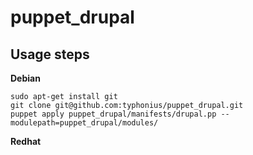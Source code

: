 puppet_drupal
=============

Usage steps
-----------


**Debian**
```
sudo apt-get install git
git clone git@github.com:typhonius/puppet_drupal.git
puppet apply puppet_drupal/manifests/drupal.pp --modulepath=puppet_drupal/modules/
```

**Redhat**
